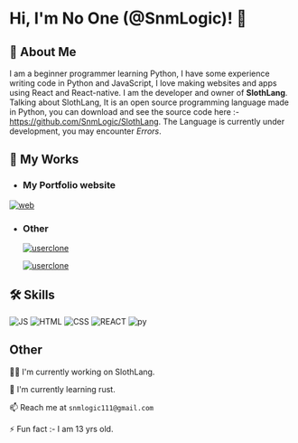 
# Hi, I'm No One (@SnmLogic)! 👋

## 🚀 About Me
I am a beginner programmer learning Python, I have some experience writing code in Python and JavaScript, I love making websites and apps using React and React-native. I am the developer and owner of **SlothLang**. Talking about SlothLang, It is an open source programming language made in Python, you can download and see the source code here :- https://github.com/SnmLogic/SlothLang.
The Language is currently under development, you may encounter *Errors*.

## 🔗 My Works
- ### My Portfolio website
[![web](https://cdn.discordapp.com/attachments/912182674418982985/928943573641072670/unknown.png)](snm-logic-official.web.app)


- ### Other
    [![userclone](https://img.shields.io/badge/App-UberEats%20Clone-green)](https://expo.dev/@goldenarrows/UberEatsClone)

    [![userclone](https://img.shields.io/badge/App-Instagram%20Clone-light)](https://expo.dev/@goldenarrows/instagramclone)


## 🛠 Skills
![JS](https://img.shields.io/badge/-JavaScript%20-yellow)
![HTML](https://img.shields.io/badge/-HTML%20-red)
![CSS](https://img.shields.io/badge/-CSS%20-blue)
![REACT](https://img.shields.io/badge/-REACT%20-darkblue)
![py](https://img.shields.io/badge/-Python%20-orange)

## Other
👩‍💻 I'm currently working on SlothLang.

🧠 I'm currently learning rust.

📫 Reach me at `snmlogic111@gmail.com`

⚡️ Fun fact :- I am 13 yrs old.

